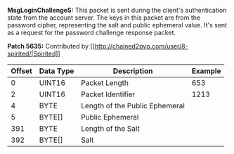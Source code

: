**MsgLoginChallengeS:** This packet is sent during the client's authentication state from the account server. The keys in this packet are from the password cipher, representing the salt and public ephemeral value. It's sent as a request for the password challenge response packet.

**Patch 5635:** Contributed by [[http://chained2pvp.com/user/8-spirited/|Spirited]]

| Offset | Data Type | Description | Example |
|---|---|---|---|
| 0 | UINT16 | Packet Length | 653 |
| 2 | UINT16 | Packet Identifier | 1213 |
| 4 | BYTE | Length of the Public Ephemeral |  |
| 5 | BYTE[] | Public Ephemeral | |
| 391 | BYTE | Length of the Salt |  |
| 392 | BYTE[] | Salt | |
